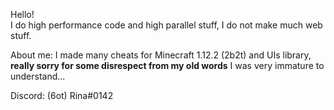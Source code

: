 Hello!  
I do high performance code and high parallel stuff, I do not make much web stuff.

About me:
I made many cheats for Minecraft 1.12.2 (2b2t) and UIs library, **really sorry for some disrespect from my old words** I was very immature to understand...

Discord: (6ot) Rina#0142
